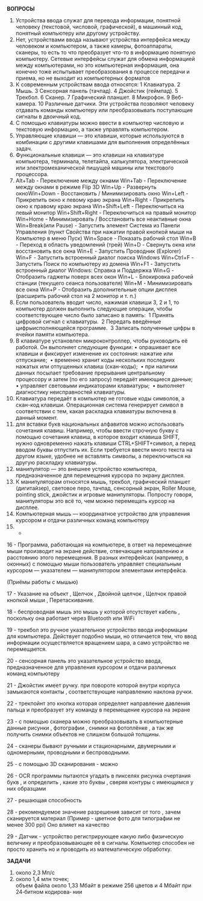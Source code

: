 **ВОПРОСЫ**


1) Устройства ввода служат для перевода информации, понятной человеку (текстовой, числовой, графической), в машинный код, понятный компьютеру или другому устройству.
2) Нет, устройствами ввода называют устройства интерфейса между человеком и компьютером, а также камеры, фотоаппараты, сканеры, то есть то что преобразует что-то в информацию понятную компьютеру. Сетевые интерфейсы служат для обмена информацией между компьютерами, но это компьютерная информация, она конечно тоже испытывает преобразования в процессе передачи и приема, но не выходит из компьютерных форматов
3) К современным устройствам ввода относятся:
 1 Клавиатура.
 2 Мышь.
 3 Сенсорная панель (тачпад).
 4 Джойстик (геймпад).
 5 Трекбол.
 6 Сканер.
 7 Графический планшет.
 8 Микрофон.
 9 Веб-камера.
 10 Различные датчики.
Эти устройства позволяют человеку отдавать команды компьютеру или преобразовывать поступающие сигналы в двоичный код.
4) С помощью клавиатуры можно ввести в компьютер числовую и текстовую информацию, а также управлять компьютером.
5) Управляющие клавиши — это клавиши, которые используются в комбинации с другими клавишами для выполнения определённых задач.
6) Функциональные клавиши — это клавиши на клавиатуре компьютера, терминала, телетайпа, калькулятора, электрической или электромеханической пишущей машины или текстового процессора.
7) Alt+Tab - Переключение между окнами 
Win+Tab - Переключение между окнами в режиме Flip 3D 
Win+Up - Развернуть окноWin+Down - Восстановить / Минимизировать окно 
Win+Left - Прикрепить окно к левому краю экрана 
Win+Right - Прикрепить окно к правому краю экрана 
Win+Shift+Left - Переключиться на левый монитор 
Win+Shift+Right - Переключиться на правый монитор 
Win+Home - Минимизировать / Восстановить все неактивные окна 
Win+Break(или Pause) - Запустить элемент Система из Панели Управления (пункт Свойства при нажатии правой кнопкой мыши на Компьютер в меню Пуск) 
Win+Space - Показать рабочий стол 
Win+B - Переход в область уведомлений (трей) 
Win+D - Свернуть окна или восстановить все окна 
Win+E - Запустить Проводник (Explorer) 
Win+F - Запустить встроенный диалог поиска Windows 
Win+Ctrl+F - Запустить Поиск по компьютеру из домена 
Win+F1 - Запустить встроенный диалог Windows: Справка и Поддержка 
Win+G - Отобразить гаджеты поверх всех окон 
Win+L - Блокировка рабочей станции (текущего сеанса пользователя) 
Win+M - Минимизировать все окна 
Win+P - Отобразить дополнительные опции дисплея (расширить рабочий стол на 2 монитор и т. п.)
8) Если пользователь вводит число, нажимая клавиши 3, 2 и 1, то компьютер должен выполнить следующие операции, чтобы соответствующее число было записано в память: 
 1 Принять цифровой сигнал с клавиатуры. 
 2 Передать введённые цифрыисполняющейся программе. 
 3 Записать полученные цифры в ячейки памяти компьютера.
9) В клавиатуре установлен микроконтроллер, чтобы руководить её работой. Он выполняет следующие функции:
 • опрашивает все клавиши и фиксирует изменение их состояния: нажатие или отпускание; 
 • временно хранит коды нескольких последних нажатых или отпущенных клавиш (скан-коды); 
 • при наличии данных посылает требование прерывания центральному процессору и затем (по его запросу) передаёт имеющиеся данные; 
 • управляет световыми индикаторами клавиатуры; 
 • выполняет диагностику неисправностей клавиатуры. 
10) Клавиатура передаёт в компьютер не готовые коды символов, а скан-код клавиши. Операционная система генерирует символ в соответствии с тем, какая раскладка клавиатуры включена в данный момент.
11) для вставки букв национальных алфавитов можно использовать сочетания клавиш.
Например, чтобы ввести строчную букву с помощью сочетания клавиш, в которое входит клавиша SHIFT, нужно одновременно нажать клавиши CTRL+SHIFT+символ, а перед вводом буквы отпустить их.
Если требуется ввести много текста на другом языке, удобнее не вставлять символы, а переключиться на другую раскладку клавиатуры.
12) манипулятор — это внешнее устройство компьютера, предназначенное для перемещения курсора по экрану дисплея. 
13) К манипуляторам относятся мышь, трекбол, графический планшет (дигитайзер), световое перо, тачпад, сенсорный экран, Roller Mouse, pointing stick, джойстик и игровые манипуляторы. Попросту говоря, манипуляторы это всё то, чем можно перемещать курсор на дисплее.
14) Компьютерная мышь — координатное устройство для управления курсором и отдачи различных команд компьютеру
15) -
16 - Программа, работающая на компьютере, в ответ на перемещение мыши производит на экране действие, отвечающее направлению и расстоянию этого перемещения. В разных интерфейсах (например, в оконных) с помощью мыши пользователь управляет специальным курсором — указателем — манипулятором элементами интерфейса.

(Приёмы работы с мышью) 

17 - Указание на объект , Щелчок , Двойной щелчок , Щелчок правой кнопкой мыши , Перетаскивание. 

18 - беспроводная мышь это мышь у которой отсутствует кабель , поскольку она работает через Bluetooth или WiFi 

19 - трекбол это ручное указательное устройство ввода информации для компьютера. Действует подобно мыши, но отличается тем, что ввод информации осуществляется вращением шара, а само устройство не перемещается.

20 - сенсорная панель это указательное устройство ввода, предназначенное для управления курсором и отдачи различных команд компьютеру

21 - Джойстик имеет ручку. при повороте которой внутри корпуса замыкаются контакты , соответствующие направлению наклона ручки. 

22 - трекпойнт это кнопка которая определяет направление давления пальца и преобразует эту команду в перемещение курсора на экране 

23 - с помощью сканера можно преобразовывать в компьютерные данные рисунки , фотографии , снимки на фотоплёнке , а так же получить снимки объектов не слишком большой толщины. 

24 - сканеры бывают ручными и стационарными, двумерными и одномерными, проводными и беспроводными.

25 - с помощью 3D сканирования - можно 

26 - OCR программы пытаются угадать в пикселях рисунка очертания букв , и определить , какие это буквы , сверяя контуры с имеющимся  у них образцами 

27 - решающая способность 

28 - рекомендуемое значение разрешения зависит от того , зачем сканируется материал
(Пример - цветное фото для типографии не менее 300 ppi)
Оно влияет на качество 

29 - Датчик - устройство регистрирующее какую либо физическую величину и преобразовывающее её в сигналы.
Компьютер способен не просто хранить но и проводить из математическую обработку.

**ЗАДАЧИ**

1) около 2,3 Мп/с  
2) около 1,4 млн точек;   
объем файла около 1,33 Мбайт в режиме 256 цветов и 4 Мбайт при 24‐битном кодирова‐ 
нии